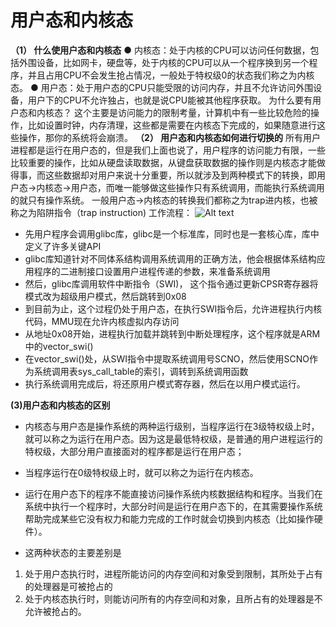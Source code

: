 # 用户态和内核态
**（1） 什么使用户态和内核态**
● 内核态：处于内核的CPU可以访问任何数据，包括外围设备，比如网卡，硬盘等，处于内核的CPU可以从一个程序换到另一个程序，并且占用CPU不会发生抢占情况，一般处于特权级0的状态我们称之为内核态。
● 用户态：处于用户态的CPU只能受限的访问内存，并且不允许访问外围设备，用户下的CPU不允许独占，也就是说CPU能被其他程序获取。
为什么要有用户态和内核态？
这个主要是访问能力的限制考量，计算机中有一些比较危险的操作，比如设置时钟，内存清理，这些都是需要在内核态下完成的，如果随意进行这些操作，那你的系统将会崩溃。
**（2） 用户态和内核态如何进行切换的**
所有用户进程都是运行在用户态的，但是我们上面也说了，用户程序的访问能力有限，一些比较重要的操作，比如从硬盘读取数据，从键盘获取数据的操作则是内核态才能做得事，而这些数据却对用户来说十分重要，所以就涉及到两种模式下的转换，即用户态->内核态->用户态，而唯一能够做这些操作只有系统调用，而能执行系统调用的就只有操作系统。
一般用户态->内核态的转换我们都称之为trap进内核，也被称之为陷阱指令（trap instruction)
工作流程：
![Alt text](https://docimg4.docs.qq.com/image/9x9sf7YbIfanRiQc5oE5cw.png?w=770&h=595)
* 先用户程序会调用glibc库，glibc是一个标准库，同时也是一套核心库，库中定义了许多关键API
* glibc库知道针对不同体系结构调用系统调用的正确方法，他会根据体系结构应用程序的二进制接口设置用户进程传递的参数，来准备系统调用
* 然后，glibc库调用软件中断指令（SWI)， 这个指令通过更新CPSR寄存器将模式改为超级用户模式，然后跳转到0x08
* 到目前为止，这个过程仍处于用户态，在执行SWI指令后，允许进程执行内核代码，MMU现在允许内核虚拟内存访问
* 从地址0x08开始，进程执行加载并跳转到中断处理程序，这个程序就是ARM中的vector_swi()
* 在vector_swi()处，从SWI指令中提取系统调用号SCNO，然后使用SCNO作为系统调用表sys_call_table的索引，调转到系统调用函数
* 执行系统调用完成后，将还原用户模式寄存器，然后在以用户模式运行。

**(3)用户态和内核态的区别**
* 内核态与用户态是操作系统的两种运行级别，当程序运行在3级特权级上时，就可以称之为运行在用户态。因为这是最低特权级，是普通的用户进程运行的特权级，大部分用户直接面对的程序都是运行在用户态；

* 当程序运行在0级特权级上时，就可以称之为运行在内核态。

* 运行在用户态下的程序不能直接访问操作系统内核数据结构和程序。当我们在系统中执行一个程序时，大部分时间是运行在用户态下的，在其需要操作系统帮助完成某些它没有权力和能力完成的工作时就会切换到内核态（比如操作硬件）。

* 这两种状态的主要差别是

1. 处于用户态执行时，进程所能访问的内存空间和对象受到限制，其所处于占有的处理器是可被抢占的
2. 处于内核态执行时，则能访问所有的内存空间和对象，且所占有的处理器是不允许被抢占的。

